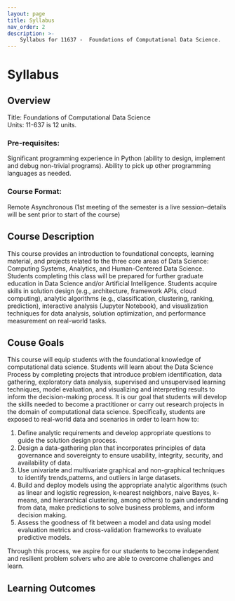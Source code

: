 ```yaml
---
layout: page
title: Syllabus
nav_order: 2
description: >-
    Syllabus for 11637 -  Foundations of Computational Data Science.
---
```


# Syllabus

## Overview

Title: Foundations of Computational Data Science <br />
Units: 11-637 is 12 units. <br />

### Pre-requisites:

Significant programming experience in Python (ability to design, implement and debug non-trivial programs). Ability to pick up other programming languages as needed.

### Course Format:

Remote Asynchronous (1st meeting of the semester is a live session–details will be sent prior to start of the course)

## Course Description

This course provides an introduction to foundational concepts, learning material, and projects related to the three core areas of Data Science: Computing Systems, Analytics, and Human-Centered Data Science. Students completing this class will be prepared for further graduate education in Data Science and/or Artificial Intelligence. Students acquire skills in solution design (e.g., architecture, framework APIs, cloud computing), analytic algorithms (e.g., classification, clustering, ranking, prediction), interactive analysis (Jupyter Notebook), and visualization techniques for data analysis, solution optimization, and performance measurement on real-world tasks.

## Couse Goals

This course will equip students with the foundational knowledge of computational data science. Students will learn about the Data Science Process by completing projects that introduce problem identification, data gathering, exploratory data analysis, supervised and unsupervised learning techniques, model evaluation, and visualizing and interpreting results to inform the decision-making process. It is our goal that students will develop the skills needed to become a practitioner or carry out research projects in the domain of computational data science. Specifically, students are exposed to real-world data and scenarios in order to learn how to:

1. Define analytic requirements and develop appropriate questions to guide the solution design process.
2. Design a data-gathering plan that incorporates principles of data governance and sovereignty to ensure usability, integrity, security, and availability of data.
3. Use univariate and multivariate graphical and non-graphical techniques to identify trends,patterns, and outliers in large datasets.
4. Build and deploy models using the appropriate analytic algorithms (such as linear and logistic regression, k-nearest neighbors, naive Bayes, k-means, and hierarchical clustering, among others) to gain understanding from data, make predictions to solve business problems, and inform decision making.
5. Assess the goodness of fit between a model and data using model evaluation metrics and cross-validation frameworks to evaluate predictive models.

Through this process, we aspire for our students to become independent and resilient problem solvers who are able to overcome challenges and learn.

## Learning Outcomes